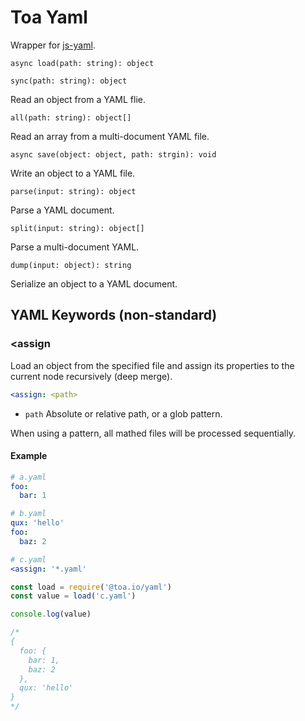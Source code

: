 # Toa Yaml

Wrapper for [js-yaml](https://github.com/nodeca/js-yaml).

`async load(path: string): object`

`sync(path: string): object`

Read an object from a YAML flie.

`all(path: string): object[]`

Read an array from a multi-document YAML file.

`async save(object: object, path: strgin): void`

Write an object to a YAML file.

`parse(input: string): object`

Parse a YAML document.

`split(input: string): object[]`

Parse a multi-document YAML.

`dump(input: object): string`

Serialize an object to a YAML document.

## YAML Keywords (non-standard)

### <assign

Load an object from the specified file and assign its properties to the current node recursively (deep merge).

```yaml
<assign: <path>
```

- `path` Absolute or relative path, or a glob pattern.

When using a pattern, all mathed files will be processed sequentially.

#### Example

```yaml
# a.yaml
foo:
  bar: 1
```

```yaml
# b.yaml
qux: 'hello'
foo:
  baz: 2
```

```yaml
# c.yaml
<assign: '*.yaml'
```

```javascript
const load = require('@toa.io/yaml')
const value = load('c.yaml')

console.log(value)

/*
{
  foo: {
    bar: 1,
    baz: 2
  },
  qux: 'hello'
}
*/
```
